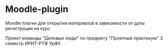 # Moodle-plugin
Moodle плагин для открытия материалов в зависимости от даты регистрации на курс

Проект команды "Деловые люди" по предмету "Проетный практикум" 3 семестр ИРИТ-РТФ УрФУ.
